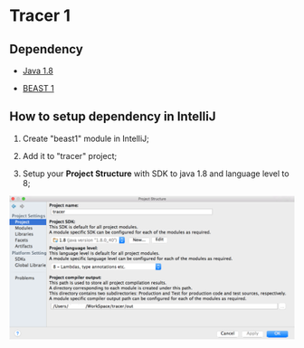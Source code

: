 # Tracer 1

## Dependency

* [Java 1.8](http://www.oracle.com/technetwork/java/javase/downloads/)

* [BEAST 1](https://github.com/beast-dev/beast-mcmc/)

## How to setup dependency in IntelliJ

1. Create "beast1" module in IntelliJ;

2. Add it to "tracer" project;

3. Setup your **Project Structure** with SDK to java 1.8 and language level to 8;

![Project Structure](./figures/ProjectSDK.png)

